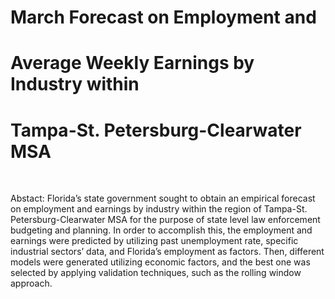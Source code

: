 # March Forecast on Employment and 
# Average Weekly Earnings by Industry within 
# Tampa-St. Petersburg-Clearwater MSA
 

Abstact: Florida’s state government sought to obtain an empirical forecast on employment and earnings by industry within the region of Tampa-St. Petersburg-Clearwater MSA for the purpose of state level law enforcement budgeting and planning. In order to accomplish this, the employment and earnings were predicted by utilizing past unemployment rate, specific industrial sectors’ data, and Florida’s employment as factors. Then, different models were generated utilizing economic factors, and the best one was selected by applying validation techniques, such as the rolling window approach. 
